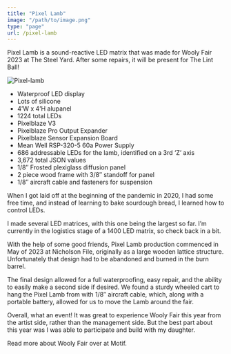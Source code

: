 ```yaml
---
title: "Pixel Lamb"
image: "/path/to/image.png"
type: "page"
url: /pixel-lamb
---
```


Pixel Lamb is a sound-reactive LED matrix that was made for Wooly Fair 2023 at The Steel Yard. After some repairs, it will be present for The Lint Ball!

![Pixel-lamb](/pixel-lamb-red-noses.jpg)


- Waterproof LED display
- Lots of silicone
- 4’W x 4’H alupanel
- 1224 total LEDs
- Pixelblaze V3
- Pixelblaze Pro Output Expander
- Pixelblaze Sensor Expansion Board
- Mean Well RSP-320-5 60a Power Supply
- 686 addressable LEDs for the lamb, identified on a 3rd ‘Z’ axis
- 3,672 total JSON values
- 1/8″ Frosted plexiglass diffusion panel
- 2 piece wood frame with 3/8″ standoff for panel
- 1/8″ aircraft cable and fasteners for suspension


When I got laid off at the beginning of the pandemic in 2020, I had some free time, and instead of learning to bake sourdough bread, I learned how to control LEDs.

I made several LED matrices, with this one being the largest so far. I’m currently in the logistics stage of a 1400 LED matrix, so check back in a bit.

With the help of some good friends, Pixel Lamb production commenced in May of 2023 at Nicholson File, originally as a large wooden lattice structure. Unfortunately that design had to be abandoned and burned in the burn barrel.

The final design allowed for a full waterproofing, easy repair, and the ability to easily make a second side if desired. We found a sturdy wheeled cart to hang the Pixel Lamb from with 1/8″ aircraft cable, which, along with a portable battery, allowed for us to move the Lamb around the fair.

Overall, what an event! It was great to experience Wooly Fair this year from the artist side, rather than the management side. But the best part about this year was I was able to participate and build with my daughter.

Read more about Wooly Fair over at Motif.

